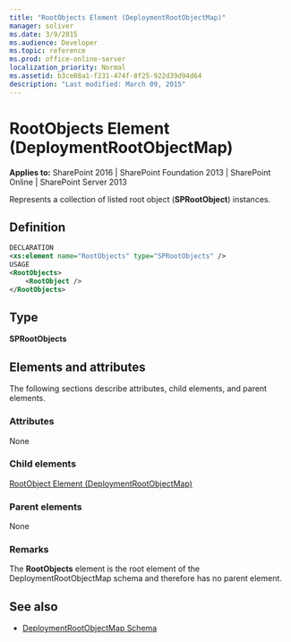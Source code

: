```yaml
---
title: "RootObjects Element (DeploymentRootObjectMap)"
manager: soliver
ms.date: 3/9/2015
ms.audience: Developer
ms.topic: reference
ms.prod: office-online-server
localization_priority: Normal
ms.assetid: b3ce08a1-f231-474f-8f25-922d39d94d64
description: "Last modified: March 09, 2015"
---
```


# RootObjects Element (DeploymentRootObjectMap)

**Applies to:** SharePoint 2016 | SharePoint Foundation 2013 | SharePoint Online | SharePoint Server 2013
  
Represents a collection of listed root object (**SPRootObject**) instances.

## Definition

```XML
DECLARATION
<xs:element name="RootObjects" type="SPRootObjects" />
USAGE
<RootObjects>
    <RootObject />
</RootObjects>

```

## Type

 **SPRootObjects**
  
## Elements and attributes

The following sections describe attributes, child elements, and parent elements.

### Attributes

None
   
### Child elements

[RootObject Element (DeploymentRootObjectMap)](rootobject-element-deploymentrootobjectmap.md)
   
### Parent elements

None
   
### Remarks

The **RootObjects** element is the root element of the DeploymentRootObjectMap schema and therefore has no parent element. 
  
## See also

- [DeploymentRootObjectMap Schema](deploymentrootobjectmap-schema.md)

